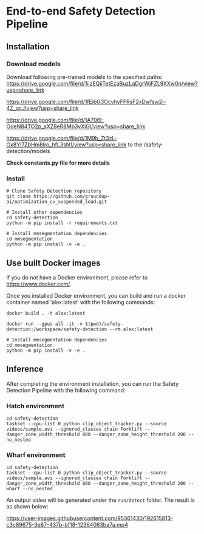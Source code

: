 # End-to-end Safety Detection Pipeline
## Installation
### Download models
Download following pre-trained models to the specified paths:
https://drive.google.com/file/d/1iizEQjiTetEzaBuzLqDgrWjFZL9XXw0n/view?usp=share_link

https://drive.google.com/file/d/1fEibG3OcvhyFFRsF2xDwfsw2i-4Z_qcJ/view?usp=share_link

https://drive.google.com/file/d/1A70i9-OdeN84TO2p_sXZ8eR8Mb3vXiGl/view?usp=share_link

https://drive.google.com/file/d/1M9b_Zt3zL-Gx8Yl7ZbHm8lro_hfL3sN1/view?usp=share_link
to the /safety-detection/models

<b> Check constants.py file for more details </b>

### Install
```
# Clone Safety Detection repository
git clone https://github.com/groundup-ai/optimization_cv_suspended_load.git

# Install other dependencies
cd safety-detection
python -m pip install -r requirements.txt

# Install mmsegmentation dependencies
cd mmsegmentation
python -m pip install -v -e .
```

## Use built Docker images
If you do not have a Docker environment, please refer to https://www.docker.com/.

Once you installed Docker environment, you can build and run a docker container named 'alex:latest' with the following commands:

```
docker build . -t alex:latest

docker run --gpus all -it -v $(pwd)/safety-detection:/workspace/safety-detection --rm alex:latest

# Install mmsegmentation dependencies
cd mmsegmentation
python -m pip install -v -e .
```

## Inference
After completing the environment installation, you can run the Safety Detection Pipeline with the following command:

### Hatch environment
```
cd safety-detection
taskset --cpu-list 0 python clip_object_tracker.py --source videos/sample.avi --ignored_classes chain Forklift --danger_zone_width_threshold 800 --danger_zone_height_threshold 200 --no_nested
```

### Wharf environment
```
cd safety-detection
taskset --cpu-list 0 python clip_object_tracker.py --source videos/sample.avi --ignored_classes chain Forklift --danger_zone_width_threshold 800 --danger_zone_height_threshold 200 --wharf --no_nested
```

An output video will be generated under the ```run/detect``` folder. The result is as shown below:


https://user-images.githubusercontent.com/95361430/192615813-c3c89675-3e87-437b-bf18-12364063ba7a.mp4


